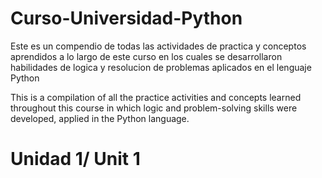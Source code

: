 # Curso-Universidad-Python
Este es un compendio de todas las actividades de practica y conceptos aprendidos a lo largo de este curso en los cuales se desarrollaron habilidades de logica y resolucion de problemas aplicados en el lenguaje Python

This is a compilation of all the practice activities and concepts learned throughout this course in which logic and problem-solving skills were developed, applied in the Python language.

# Unidad 1/ Unit 1

